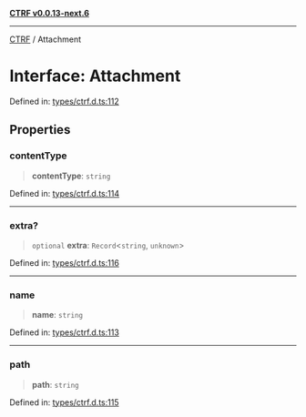 [**CTRF v0.0.13-next.6**](../README.md)

***

[CTRF](../README.md) / Attachment

# Interface: Attachment

Defined in: [types/ctrf.d.ts:112](https://github.com/ctrf-io/ctrf-core-js/blob/main/types/ctrf.d.ts#L112)

## Properties

### contentType

> **contentType**: `string`

Defined in: [types/ctrf.d.ts:114](https://github.com/ctrf-io/ctrf-core-js/blob/main/types/ctrf.d.ts#L114)

***

### extra?

> `optional` **extra**: `Record`\<`string`, `unknown`\>

Defined in: [types/ctrf.d.ts:116](https://github.com/ctrf-io/ctrf-core-js/blob/main/types/ctrf.d.ts#L116)

***

### name

> **name**: `string`

Defined in: [types/ctrf.d.ts:113](https://github.com/ctrf-io/ctrf-core-js/blob/main/types/ctrf.d.ts#L113)

***

### path

> **path**: `string`

Defined in: [types/ctrf.d.ts:115](https://github.com/ctrf-io/ctrf-core-js/blob/main/types/ctrf.d.ts#L115)
